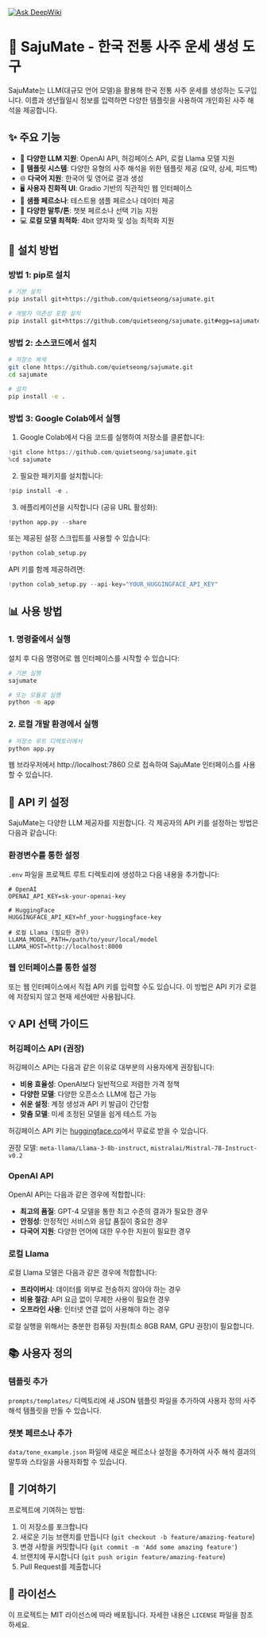 [![Ask DeepWiki](https://deepwiki.com/badge.svg)](https://deepwiki.com/Quietseong/saju-prompt-mvp)

# 🔮 SajuMate - 한국 전통 사주 운세 생성 도구

SajuMate는 LLM(대규모 언어 모델)을 활용해 한국 전통 사주 운세를 생성하는 도구입니다. 이름과 생년월일시 정보를 입력하면 다양한 템플릿을 사용하여 개인화된 사주 해석을 제공합니다.

## ✨ 주요 기능

- 🧩 **다양한 LLM 지원**: OpenAI API, 허깅페이스 API, 로컬 Llama 모델 지원
- 📝 **템플릿 시스템**: 다양한 유형의 사주 해석을 위한 템플릿 제공 (요약, 상세, 피드백)
- 🌐 **다국어 지원**: 한국어 및 영어로 결과 생성
- 🖥️ **사용자 친화적 UI**: Gradio 기반의 직관적인 웹 인터페이스
- 💾 **샘플 페르소나**: 테스트용 샘플 페르소나 데이터 제공
- 💬 **다양한 말투/톤**: 챗봇 페르소나 선택 기능 지원
- 💻 **로컬 모델 최적화**: 4bit 양자화 및 성능 최적화 지원

## 🚀 설치 방법

### 방법 1: pip로 설치

```bash
# 기본 설치
pip install git+https://github.com/quietseong/sajumate.git

# 개발자 의존성 포함 설치
pip install git+https://github.com/quietseong/sajumate.git#egg=sajumate[dev]
```

### 방법 2: 소스코드에서 설치

```bash
# 저장소 복제
git clone https://github.com/quietseong/sajumate.git
cd sajumate

# 설치
pip install -e .
```

### 방법 3: Google Colab에서 실행

1. Google Colab에서 다음 코드를 실행하여 저장소를 클론합니다:

```python
!git clone https://github.com/quietseong/sajumate.git
%cd sajumate
```

2. 필요한 패키지를 설치합니다:

```python
!pip install -e .
```

3. 애플리케이션을 시작합니다 (공유 URL 활성화):

```python
!python app.py --share
```

또는 제공된 설정 스크립트를 사용할 수 있습니다:

```python
!python colab_setup.py
```

API 키를 함께 제공하려면:

```python
!python colab_setup.py --api-key="YOUR_HUGGINGFACE_API_KEY"
```

## 📊 사용 방법

### 1. 명령줄에서 실행

설치 후 다음 명령어로 웹 인터페이스를 시작할 수 있습니다:

```bash
# 기본 실행
sajumate

# 또는 모듈로 실행
python -m app
```

### 2. 로컬 개발 환경에서 실행

```bash
# 저장소 루트 디렉토리에서
python app.py
```

웹 브라우저에서 http://localhost:7860 으로 접속하여 SajuMate 인터페이스를 사용할 수 있습니다.

## 🔑 API 키 설정

SajuMate는 다양한 LLM 제공자를 지원합니다. 각 제공자의 API 키를 설정하는 방법은 다음과 같습니다:

### 환경변수를 통한 설정

`.env` 파일을 프로젝트 루트 디렉토리에 생성하고 다음 내용을 추가합니다:

```
# OpenAI
OPENAI_API_KEY=sk-your-openai-key

# HuggingFace
HUGGINGFACE_API_KEY=hf_your-huggingface-key

# 로컬 Llama (필요한 경우)
LLAMA_MODEL_PATH=/path/to/your/local/model
LLAMA_HOST=http://localhost:8000
```

### 웹 인터페이스를 통한 설정

또는 웹 인터페이스에서 직접 API 키를 입력할 수도 있습니다. 이 방법은 API 키가 로컬에 저장되지 않고 현재 세션에만 사용됩니다.

## 💡 API 선택 가이드

### 허깅페이스 API (권장)

허깅페이스 API는 다음과 같은 이유로 대부분의 사용자에게 권장됩니다:

- **비용 효율성**: OpenAI보다 일반적으로 저렴한 가격 정책
- **다양한 모델**: 다양한 오픈소스 LLM에 접근 가능
- **쉬운 설정**: 계정 생성과 API 키 발급이 간단함
- **맞춤 모델**: 미세 조정된 모델을 쉽게 테스트 가능

허깅페이스 API 키는 [huggingface.co](https://huggingface.co/settings/tokens)에서 무료로 받을 수 있습니다.

권장 모델: `meta-llama/Llama-3-8b-instruct`, `mistralai/Mistral-7B-Instruct-v0.2`

### OpenAI API

OpenAI API는 다음과 같은 경우에 적합합니다:

- **최고의 품질**: GPT-4 모델을 통한 최고 수준의 결과가 필요한 경우
- **안정성**: 안정적인 서비스와 응답 품질이 중요한 경우
- **다국어 지원**: 다양한 언어에 대한 우수한 지원이 필요한 경우

### 로컬 Llama

로컬 Llama 모델은 다음과 같은 경우에 적합합니다:

- **프라이버시**: 데이터를 외부로 전송하지 않아야 하는 경우
- **비용 절감**: API 요금 없이 무제한 사용이 필요한 경우
- **오프라인 사용**: 인터넷 연결 없이 사용해야 하는 경우

로컬 실행을 위해서는 충분한 컴퓨팅 자원(최소 8GB RAM, GPU 권장)이 필요합니다.

## 📚 사용자 정의

### 템플릿 추가

`prompts/templates/` 디렉토리에 새 JSON 템플릿 파일을 추가하여 사용자 정의 사주 해석 템플릿을 만들 수 있습니다.

### 챗봇 페르소나 추가

`data/tone_example.json` 파일에 새로운 페르소나 설정을 추가하여 사주 해석 결과의 말투와 스타일을 사용자화할 수 있습니다.

## 🤝 기여하기

프로젝트에 기여하는 방법:

1. 이 저장소를 포크합니다
2. 새로운 기능 브랜치를 만듭니다 (`git checkout -b feature/amazing-feature`)
3. 변경 사항을 커밋합니다 (`git commit -m 'Add some amazing feature'`)
4. 브랜치에 푸시합니다 (`git push origin feature/amazing-feature`)
5. Pull Request를 제출합니다

## 📄 라이선스

이 프로젝트는 MIT 라이선스에 따라 배포됩니다. 자세한 내용은 `LICENSE` 파일을 참조하세요.
